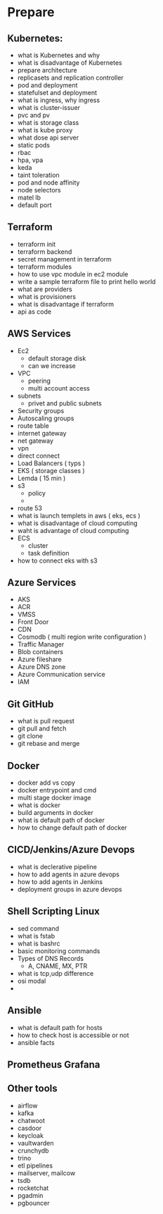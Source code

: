 # Prepare 


## Kubernetes:
- what is Kubernetes and why 
- what is disadvantage of Kubernetes 
- prepare architecture 
- replicasets and replication controller 
- pod and deployment 
- statefulset and deployment 
- what is ingress, why ingress 
- what is cluster-issuer 
- pvc and pv
- what is storage class 
- what is kube proxy 
- what dose api server 
- static pods 
- rbac 
- hpa, vpa
- keda 
- taint toleration
- pod and node affinity 
- node selectors 
- matel lb 
- default port 



## Terraform
- terraform init
- terraform backend 
- secret management in terraform 
- terraform modules 
- how to use vpc module in ec2 module 
- write a sample terraform file to print hello world 
- what are providers 
- what is provisioners 
- what is disadvantage if terraform 
- api as code 


## AWS Services 
- Ec2
  - default storage disk 
  - can we increase 
- VPC
  - peering
  - multi account access 
- subnets
  - privet and public subnets 
- Security groups
- Autoscaling groups
- route table 
- internet gateway 
- net gateway 
- vpn
- direct connect
- Load Balancers ( typs )
- EKS ( storage classes )
- Lemda ( 15 min ) 
- s3 
  - policy 
  - 
- route 53 
- what is launch templets in aws ( eks, ecs )
- what is disadvantage of cloud computing 
- waht is advantage of cloud computing 
- ECS
  - cluster 
  - task definition 
- how to connect eks with s3 


## Azure Services 
- AKS
- ACR
- VMSS
- Front Door 
- CDN
- Cosmodb ( multi region write configuration ) 
- Traffic Manager 
- Blob containers 
- Azure fileshare
- Azure DNS zone 
- Azure Communication service 
- IAM


## Git GitHub
- what is pull request 
- git pull and fetch 
- git clone 
- git rebase and merge 


## Docker
- docker add vs copy 
- docker entrypoint and cmd 
- multi stage docker image 
- what is docker 
- build arguments in docker 
- what is default path of docker 
- how to change default path of docker 


## CICD/Jenkins/Azure Devops 
- what is declerative pipeline 
- how to add agents in azure devops 
- how to add agents in Jenkins 
- deployment groups in azure devops 


## Shell Scripting Linux 
- sed command 
- what is fstab 
- what is bashrc 
- basic monitoring commands 
- Types of DNS Records
  - A, CNAME, MX, PTR
- what is tcp,udp difference
- osi modal 
- 

## Ansible
- what is default path for hosts 
- how to check host is accessible or not 
- ansible facts 


## Prometheus Grafana

## Other tools 
- airflow 
- kafka 
- chatwoot
- casdoor
- keycloak
- vaultwarden
- crunchydb
- trino
- etl pipelines
- mailserver, mailcow
- tsdb
- rocketchat
- pgadmin 
- pgbouncer
